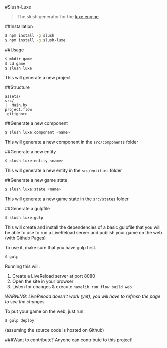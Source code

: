 #Slush-Luxe
> The slush generator for the [luxe engine][7d86d792]

  [7d86d792]: http://luxeengine.com "luxe"

##Installation

``` bash
$ npm install -g slush
$ npm install -g slush-luxe
```

##Usage

``` bash
$ mkdir game
$ cd game
$ slush luxe
```

This will generate a new project

##Structure
```
assets/
src/
|  Main.hx
project.flow
.gitignore
```

##Generate a new component

``` bash
$ slush luxe:component <name>
```

This will generate a new component in the `src/components` folder

##Generate a new entity

``` bash
$ slush luxe:entity <name>
```
This will generate a new entity in the `src/entities` folder

##Generate a new game state

``` bash
$ slush luxe:state <name>
```
This will generate a new game state in the `src/states` folder

##Generate a gulpfile

``` bash
$ slush luxe:gulp
```
This will create and install the dependencies of a basic gulpfile that you will be able to use to run a LiveReload server and publish your game on the web (with Github Pages)

To use it, make sure that you have gulp first.

```bash
$ gulp
```

Running this will:
 1. Create a LiveReload server at port 8080
 2. Open the site in your browser
 3. Listen for changes & execute `haxelib run flow build web`

*WARNING: LiveReload doesn't work (yet), you will have to refresh the page to see the changes.*

To put your game on the web, just run:

```bash
$ gulp deploy
```

(assuming the source code is hosted on Github)

###Want to contribute?
Anyone can contribute to this project!
